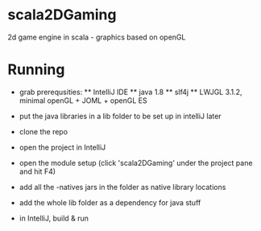 # scala2DGaming
2d game engine in scala - graphics based on openGL

# Running
* grab prerequsities:
** IntelliJ IDE
** java 1.8 
** slf4j
** LWJGL 3.1.2, minimal openGL + JOML + openGL ES

* put the java libraries in a lib folder to be set up in intelliJ later

* clone the repo

* open the project in IntelliJ

* open the module setup (click 'scala2DGaming' under the project pane and hit F4)

* add all the -natives jars in the folder as native library locations

* add the whole lib folder as a dependency for java stuff

* in IntelliJ, build & run 
